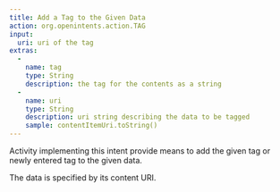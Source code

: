 ```yaml
---
title: Add a Tag to the Given Data
action: org.openintents.action.TAG
input:
  uri: uri of the tag
extras:
  -
    name: tag
    type: String
    description: the tag for the contents as a string
  -
    name: uri
    type: String
    description: uri string describing the data to be tagged
    sample: contentItemUri.toString()
---
```


Activity implementing this intent provide means to add the given tag or newly entered tag to the given data.

The data is specified by its content URI.
